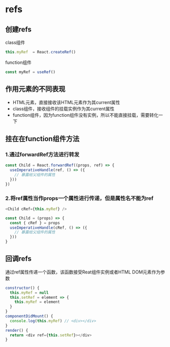 # refs

## 创建refs

class组件

```js
this.myRef  = React.createRef()
```

function组件

```js
const myRef = useRef()
```

## 作用元素的不同表现

* HTML元素，直接接收该HTML元素作为其current属性
* class组件，接收组件的挂载实例作为其current属性
* function组件，因为function组件没有实例，所以不能直接挂载，需要转化一下

## 挂在在function组件方法

### 1.通过forwardRef方法进行转发

```js
const Child = React.forwardRef((props, ref) => {
  useImperativeHandle(ref, () => ({
    // 暴露给父组件的属性
  }))
})
```

### 2.将ref属性当作props一个属性进行传递，但是属性名不能为ref

```js
<Child cRef={this.myRef} />

const Child = (props) => {
  const { cRef } = props
  useImperativeHandle(cRef, () => ({
    // 暴露给父组件的属性
  }))
}
```

## 回调refs

通过ref属性传递一个函数，该函数接受Reat组件实例或者HTML DOM元素作为参数

```js
constructor() {
  this.myRef = null
  this.setRef = element => {
    this.myRef = element
  }
}
componentDidMount() {
  console.log(this.myRef) // <div></div>
}
render() {
  return <div ref={this.setRef}></div>
}
```
